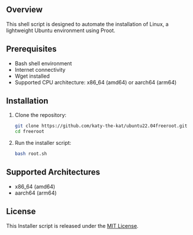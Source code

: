 ## Overview

This shell script is designed to automate the installation of Linux, a lightweight Ubuntu environment using Proot.

## Prerequisites

- Bash shell environment
- Internet connectivity
- Wget installed
- Supported CPU architecture: x86_64 (amd64) or aarch64 (arm64)

## Installation

1. Clone the repository:

    ```sh
    git clone https://github.com/katy-the-kat/ubuntu22.04freeroot.git
    cd freeroot
    ```

2. Run the installer script:

    ```sh
    bash root.sh
    ```

## Supported Architectures

- x86_64 (amd64)
- aarch64 (arm64)

## License

This Installer script is released under the [MIT License](LICENSE).
